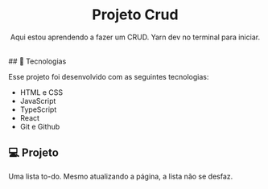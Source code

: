 <h1 align="center"> Projeto Crud </h1>

<p align="center">
Aqui estou aprendendo a fazer um CRUD. Yarn dev no terminal para iniciar.
</p>

<br>
## 🚀 Tecnologias

Esse projeto foi desenvolvido com as seguintes tecnologias:

- HTML e CSS
- JavaScript
- TypeScript
- React
- Git e Github

## 💻 Projeto

Uma lista to-do. Mesmo atualizando a página, a lista não se desfaz.